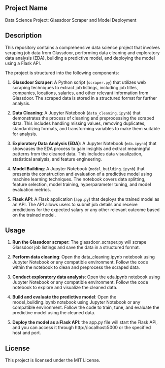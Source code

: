 ## Project Name

Data Science Project: Glassdoor Scraper and Model Deployment

## Description

This repository contains a comprehensive data science project that involves scraping job data from Glassdoor, performing data cleaning and exploratory data analysis (EDA), building a predictive model, and deploying the model using a Flask API.

The project is structured into the following components:

1. **Glassdoor Scraper**: A Python script (`scraper.py`) that utilizes web scraping techniques to extract job listings, including job titles, companies, locations, salaries, and other relevant information from Glassdoor. The scraped data is stored in a structured format for further analysis.

2. **Data Cleaning**: A Jupyter Notebook (`data_cleaning.ipynb`) that demonstrates the process of cleaning and preprocessing the scraped data. This includes handling missing values, removing duplicates, standardizing formats, and transforming variables to make them suitable for analysis.

3. **Exploratory Data Analysis (EDA)**: A Jupyter Notebook (`eda.ipynb`) that showcases the EDA process to gain insights and extract meaningful patterns from the cleaned data. This includes data visualization, statistical analysis, and feature engineering.

4. **Model Building**: A Jupyter Notebook (`model_building.ipynb`) that presents the construction and evaluation of a predictive model using machine learning techniques. The notebook covers data splitting, feature selection, model training, hyperparameter tuning, and model evaluation metrics.

5. **Flask API**: A Flask application (`app.py`) that deploys the trained model as an API. The API allows users to submit job details and receive predictions for the expected salary or any other relevant outcome based on the trained model.

## Usage

1. **Run the Glassdoor scraper**: The glassdoor_scraper.py will scrape Glassdoor job listings and save the data in a structured format.

2. **Perform data cleaning**: Open the data_cleaning.ipynb notebook using Jupyter Notebook or any compatible environment. Follow the code within the notebook to clean and preprocess the scraped data.

3. **Conduct exploratory data analysis**: Open the eda.ipynb notebook using Jupyter Notebook or any compatible environment. Follow the code notebook to explore and visualize the cleaned data.

4. **Build and evaluate the predictive model**: Open the model_building.ipynb notebook using Jupyter Notebook or any compatible environment. Follow the code to train, tune, and evaluate the predictive model using the cleaned data.

5. **Deploy the model as a Flask API**: the app.py file will start the Flask API, and you can access it through http://localhost:5000 or the specified host and port.

## License
This project is licensed under the MIT License.
